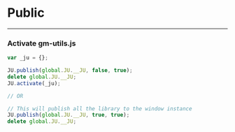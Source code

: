 # Public

---
### Activate gm-utils.js
```javascript
var _ju = {};

JU.publish(global.JU.__JU, false, true);
delete global.JU.__JU;
JU.activate(_ju);

// OR

// This will publish all the library to the window instance
JU.publish(global.JU.__JU, true, true);
delete global.JU.__JU;
```
